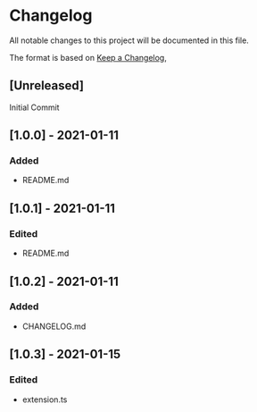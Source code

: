 # Changelog
All notable changes to this project will be documented in this file.

The format is based on [Keep a Changelog](https://keepachangelog.com/en/1.0.0/),

## [Unreleased]

Initial Commit

## [1.0.0] - 2021-01-11
### Added
- README.md

## [1.0.1] - 2021-01-11
### Edited
- README.md

## [1.0.2] - 2021-01-11
### Added
- CHANGELOG.md

## [1.0.3] - 2021-01-15
### Edited
- extension.ts
